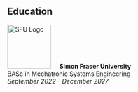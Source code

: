 ## Education

<p float="left">
<img src="https://www.sfu.ca/favicon.ico" alt="SFU Logo" width="100" height="100" style="margin-right: 15px;" >
<strong>Simon Fraser University</strong><br>
BASc in Mechatronic Systems Engineering<br>
<em>September 2022 - December 2027</em>

</p>
